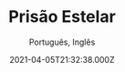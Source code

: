 ---
id: '147b8f3a-454a-4eef-824e-7116ed189c7f'
type: 'movie' # Filme, Série, Anime
title: "Prisão Estelar"
synopsis: ["Em um futuro não tão distante, a Estação Espacial Internacional é uma prisão secreta. Quando os terroristas encarcerados iniciam um motim e a transformam em um míssil dirigido a Moscou, um piloto terá que fazer o impossível para impedir uma guerra.",
]
originalTitle: "Incoming"
date: '2021-04-05T21:32:38.000Z'
update: '2021-04-05T21:32:38.000Z'
releaseDate: '2018-05-04T03:00:00.000Z'
imdb:
  rating: '3.3' # 8.5
  id: '' # tt0470752
duration: '1h 29m'
trailer:
  urls: [
    'klqZn-HC0Cg',
  ]
tags: ['720p', '1080p', '720p']
genre: ['Ação'] #
quality: 'BluRay 720p | 1080p' # BluRay, WEB-DL, HDTV, WEB-DL4K, WEB-DLe
format: 'Mkv | Mp4' # MKV, MP4, TS
audio: 'Português, Inglês' # Dublado, Legendado, Dual Audio, Dub & Leg
subtitle: 'Português, Inglês' # Português, inglês,
size: '755 MB | 934 MB | 1.59 GB' # 4.8 GB
audioQuality: 10
videoQuality: 10
directors: []
#  - name: 'Lana Wachowski'
#    image: ''
#  - name: 'Lilly Wachowski'
#    image: ''
cast: []
#  - name: 'Keanu Reeves'
#    image: ''
#    characterName: 'Neo'
writers: []
#  - name: ''
#    image: ''
maturityRating:
  age: '' # L , 10, 12, 14, 16, 18
  topics: [''] # Violence, Illegal drugs, Inappropriate Language, Legal Drugs, Sexual Content, Extreme Violence
###########################################
download:
  
  - url: 'magnet:?xt=urn:btih:b6373055e44e0f755fe1bbeef722000784c3b6d0&dn=WwW.LAPUMiAFiLMES.COM%20-%20Pris%C3%A3o%20Estelar%202018%20%28720p%29'
    resolution: '720p' # 720p, 1080p, 4K,
    audio: 'Dual Áudio' # Dublado, Legendado, Dual Audio
    size: '' # 4.8 GB
    quality: '' # BluRay, WEB-DL
    format: '' # MKV
  - url: 'magnet:?xt=urn:btih:f507ca65962916762e9ad615587f1f0d54f25a60&dn=WwW.LAPUMiAFiLMES.COM%20-%20Pris%C3%A3o%20Estelar%202018%20%281080p%29'
    resolution: '1080p' # 720p, 1080p, 4K,
    audio: 'Dual Áudio' # Dublado, Legendado, Dual Audio
    size: '' # 4.8 GB
    quality: '' # BluRay, WEB-DL
    format: '' # MKV
  - url: 'magnet:?xt=urn:btih:e8e2e18fb63ad48e5259bef7e27de7d58c96e3c1&dn=WwW.LAPUMiAFiLMES.COM%20-%20Pris%C3%A3o%20Estelar%202018%20%28720p%29%20%5BDUBLADO%5D'
    resolution: '720p' # 720p, 1080p, 4K,
    audio: 'Dublado' # Dublado, Legendado, Dual Audio
    size: '' # 4.8 GB
    quality: '' # BluRay, WEB-DL
    format: '' # MKV
images:
  cover: '/assets/movies/prisao-estelar.jpg'
  background: '/assets/movies/'
---